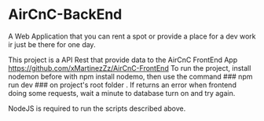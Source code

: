 # AirCnC-BackEnd
A Web Application that you can rent a spot  or provide a place for a dev work ir just be there for one day.

This project is a API Rest that provide data to the AirCnC FrontEnd App https://github.com/xMartinezZz/AirCnC-FrontEnd
To run the project, install nodemon before with npm install nodemo, then use the command ### npm run dev ### on project's root folder . If returns an error when frontend doing some requests, wait a minute to database turn on and try again.

 NodeJS is required to run the scripts described above.
